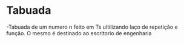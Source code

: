 # Tabuada 

-Tabuada de um numero n feito em Ts ultilizando laço de repetição e função. O mesmo é destinado ao escritorio de engenharia 
